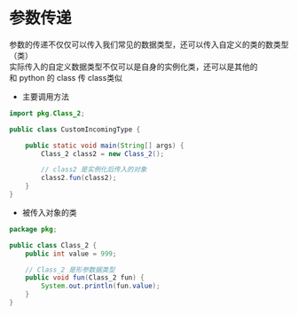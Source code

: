 # 参数传递

参数的传递不仅仅可以传入我们常见的数据类型，还可以传入自定义的类的数类型（类）    
实际传入的自定义数据类型不仅可以是自身的实例化类，还可以是其他的    
和 python 的 class 传 class类似

- 主要调用方法

```java
import pkg.Class_2;

public class CustomIncomingType {

    public static void main(String[] args) {
        Class_2 class2 = new Class_2();

        // class2 是实例化后传入的对象
        class2.fun(class2);
    }
}
```

- 被传入对象的类

```java
package pkg;

public class Class_2 {
    public int value = 999;

    // Class_2 是形参数据类型
    public void fun(Class_2 fun) {
        System.out.println(fun.value);
    }
}
```